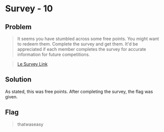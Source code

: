 # Survey - 10

## Problem

>It seems you have stumbled across some free points. You might  want to redeem them.
> Complete the survey and get them.
>It'd be appreciated if each member completes the survey for accurate information for future competitions.


>[Le Survey Link](https://docs.google.com/forms/d/1AK1-EG_77eYxtBpRAcMDaLnGTlhIVKOdFjT6TRFJkLs/viewform?entry.1461696298&entry.249747288&entry.1031054086&entry.1764513476&entry.1473821675=Superari&entry.823470739&entry.291297053)


## Solution
As stated, this was free points. After completing the survey, the flag was given.

## Flag
>thatwaseasy
